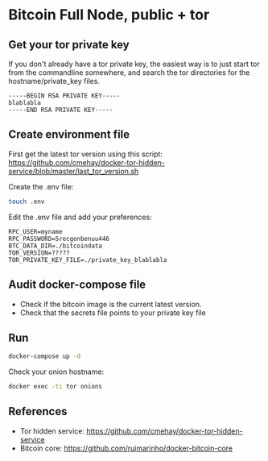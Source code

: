 # Bitcoin Full Node, public +  tor

## Get your tor private key

If you don't already have a tor private key, the easiest way is to just start tor from the commandline somewhere, and search the tor directories for the hostname/private_key files.

```rsa
-----BEGIN RSA PRIVATE KEY-----
blablabla
-----END RSA PRIVATE KEY-----
```

## Create environment file

First get the latest tor version using this script:
https://github.com/cmehay/docker-tor-hidden-service/blob/master/last_tor_version.sh

Create the .env file:

```bash
touch .env
```

Edit the .env file and add your preferences:

```properties
RPC_USER=myname
RPC_PASSWORD=5recgonbenuu446
BTC_DATA_DIR=./bitcoindata
TOR_VERSION=?????
TOR_PRIVATE_KEY_FILE=./private_key_blablabla
```

## Audit docker-compose file

* Check if the bitcoin image is the current latest version.
* Check that the secrets file points to your private key file

## Run

```bash
docker-compose up -d
```

Check your onion hostname:

```bash
docker exec -ti tor onions
```



## References

* Tor hidden service: https://github.com/cmehay/docker-tor-hidden-service
* Bitcoin core: https://github.com/ruimarinho/docker-bitcoin-core
